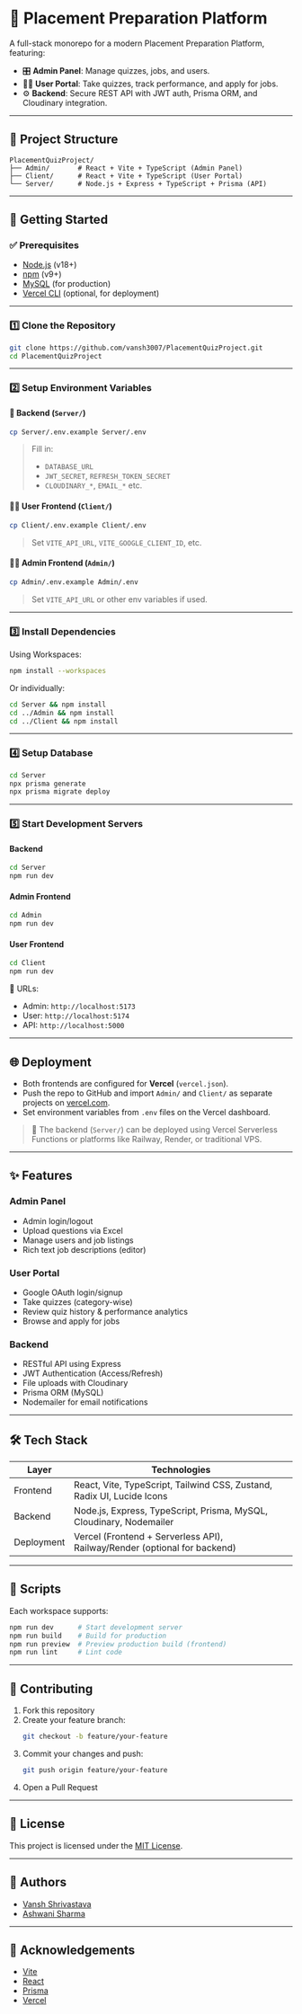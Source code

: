
# 🎯 Placement Preparation Platform

A full-stack monorepo for a modern Placement Preparation Platform, featuring:

- 🎛 **Admin Panel**: Manage quizzes, jobs, and users.
- 👨‍🎓 **User Portal**: Take quizzes, track performance, and apply for jobs.
- ⚙️ **Backend**: Secure REST API with JWT auth, Prisma ORM, and Cloudinary integration.

---

## 📁 Project Structure

```
PlacementQuizProject/
├── Admin/       # React + Vite + TypeScript (Admin Panel)
├── Client/      # React + Vite + TypeScript (User Portal)
└── Server/      # Node.js + Express + TypeScript + Prisma (API)
```

---

## 🚀 Getting Started

### ✅ Prerequisites

- [Node.js](https://nodejs.org/) (v18+)
- [npm](https://www.npmjs.com/) (v9+)
- [MySQL](https://www.mysql.com/) (for production)
- [Vercel CLI](https://vercel.com/docs/cli) (optional, for deployment)

---

### 1️⃣ Clone the Repository

```bash
git clone https://github.com/vansh3007/PlacementQuizProject.git
cd PlacementQuizProject
```

---

### 2️⃣ Setup Environment Variables

#### 🔐 Backend (`Server/`)

```bash
cp Server/.env.example Server/.env
```

> Fill in:
> - `DATABASE_URL`
> - `JWT_SECRET`, `REFRESH_TOKEN_SECRET`
> - `CLOUDINARY_*`, `EMAIL_*` etc.

#### 👨‍🎓 User Frontend (`Client/`)

```bash
cp Client/.env.example Client/.env
```

> Set `VITE_API_URL`, `VITE_GOOGLE_CLIENT_ID`, etc.

#### 👩‍💼 Admin Frontend (`Admin/`)

```bash
cp Admin/.env.example Admin/.env
```

> Set `VITE_API_URL` or other env variables if used.

---

### 3️⃣ Install Dependencies

Using Workspaces:

```bash
npm install --workspaces
```

Or individually:

```bash
cd Server && npm install
cd ../Admin && npm install
cd ../Client && npm install
```

---

### 4️⃣ Setup Database

```bash
cd Server
npx prisma generate
npx prisma migrate deploy
```

---

### 5️⃣ Start Development Servers

#### Backend

```bash
cd Server
npm run dev
```

#### Admin Frontend

```bash
cd Admin
npm run dev
```

#### User Frontend

```bash
cd Client
npm run dev
```

📍 URLs:
- Admin: `http://localhost:5173`
- User: `http://localhost:5174`
- API: `http://localhost:5000`

---



## 🌐 Deployment

- Both frontends are configured for **Vercel** (`vercel.json`).
- Push the repo to GitHub and import `Admin/` and `Client/` as separate projects on [vercel.com](https://vercel.com/).
- Set environment variables from `.env` files on the Vercel dashboard.

> 🔁 The backend (`Server/`) can be deployed using Vercel Serverless Functions or platforms like Railway, Render, or traditional VPS.

---

## ✨ Features

### Admin Panel

- Admin login/logout
- Upload questions via Excel
- Manage users and job listings
- Rich text job descriptions (editor)

### User Portal

- Google OAuth login/signup
- Take quizzes (category-wise)
- Review quiz history & performance analytics
- Browse and apply for jobs

### Backend

- RESTful API using Express
- JWT Authentication (Access/Refresh)
- File uploads with Cloudinary
- Prisma ORM (MySQL)
- Nodemailer for email notifications

---

## 🛠️ Tech Stack

| Layer      | Technologies |
|------------|--------------|
| Frontend   | React, Vite, TypeScript, Tailwind CSS, Zustand, Radix UI, Lucide Icons |
| Backend    | Node.js, Express, TypeScript, Prisma, MySQL, Cloudinary, Nodemailer |
| Deployment | Vercel (Frontend + Serverless API), Railway/Render (optional for backend) |

---

## 🧪 Scripts

Each workspace supports:

```bash
npm run dev      # Start development server
npm run build    # Build for production
npm run preview  # Preview production build (frontend)
npm run lint     # Lint code
```

---

## 🤝 Contributing

1. Fork this repository
2. Create your feature branch:
   ```bash
   git checkout -b feature/your-feature
   ```
3. Commit your changes and push:
   ```bash
   git push origin feature/your-feature
   ```
4. Open a Pull Request

---

## 📄 License

This project is licensed under the [MIT License](LICENSE).

---

## 👥 Authors

- [Vansh Shrivastava](https://github.com/vansh3007)
- [Ashwani Sharma](https://github.com/ashwanisharma30)


---

## 🙏 Acknowledgements

- [Vite](https://vitejs.dev/)
- [React](https://react.dev/)
- [Prisma](https://www.prisma.io/)
- [Vercel](https://vercel.com/)
